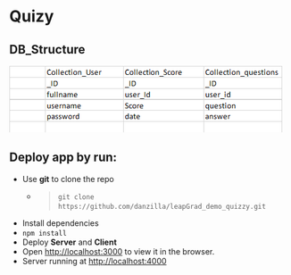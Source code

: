 # Quizy

## DB_Structure 
![DB_Structure](https://github.com/danzilla/leapGrad_demo_quizzy/blob/main/DB_Structure.png)

## Deploy app by run:

- Use **git** to clone the repo
	- > `git clone https://github.com/danzilla/leapGrad_demo_quizzy.git`
- Install dependencies
- `npm install`
- Deploy **Server** and **Client**
- Open [http://localhost:3000](http://localhost:3000) to view it in the browser.
- Server running at [http://localhost:4000](http://localhost:4000) 

